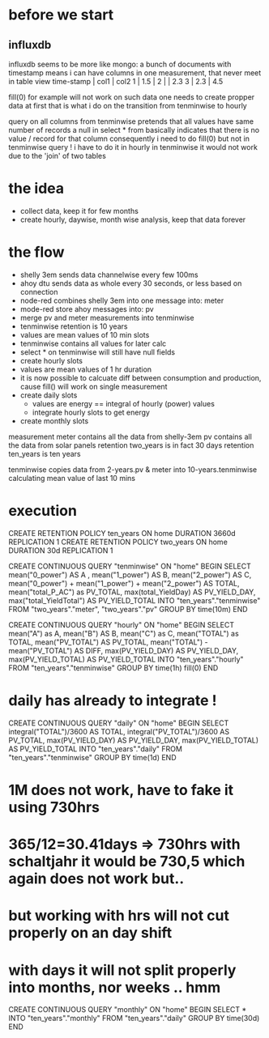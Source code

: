 # before we start
## influxdb
influxdb seems to be more like mongo: a bunch of documents with timestamp
 means i can have columns in one measurement, that never meet in table view
  time-stamp  |  col1  | col2
  1           |   1.5  |
  2           |        |  2.3
  3           |   2.3  |  4.5

fill(0) for example will not work on such data
one needs to create propper data at first
that is what i do on the transition from tenminwise to hourly

query on all columns from tenminwise pretends that all values have same number of records
a null in select * from basically indicates that there is no value / record for that column
consequently i need to do fill(0) but not in tenminwise query ! i have to do it in hourly
in tenminwise it would not work due to the 'join' of two tables 

# the idea
- collect data, keep it for few months
- create hourly, daywise, month wise analysis, keep that data forever

# the flow
- shelly 3em sends data channelwise every few 100ms
- ahoy dtu sends data as whole every 30 seconds, or less based on connection
- node-red combines shelly 3em into one message into: meter
- mode-red store ahoy messages into: pv
- merge pv and meter measurements into tenminwise
 - tenminwise retention is 10 years
 - values are mean values of 10 min slots
 - tenminwise contains all values for later calc 
 - select * on tenminwise will still have null fields
- create hourly slots
 - values are mean values of 1 hr duration
 - it is now possible to calcuate diff between consumption and production, cause fill() will work on single measurement
- create daily slots
  - values are energy == integral of hourly (power) values
  - integrate hourly slots to get energy
- create monthly slots

measurement meter contains all the data from shelly-3em
pv contains all the data from solar panels
retention two_years is in fact 30 days
retention ten_years is ten years

tenminwise copies data from 2-years.pv & meter into 10-years.tenminwise
calculating mean value of last 10 mins 

# execution
CREATE RETENTION POLICY ten_years ON home DURATION 3660d REPLICATION 1
CREATE RETENTION POLICY two_years ON home DURATION 30d REPLICATION 1


CREATE CONTINUOUS QUERY "tenminwise" ON "home" BEGIN SELECT mean("0_power") AS A , mean("1_power") AS B, mean("2_power") AS C,  mean("0_power") + mean("1_power") + mean("2_power") AS TOTAL, mean("total_P_AC") as PV_TOTAL, max(total_YieldDay) AS PV_YIELD_DAY, max("total_YieldTotal") AS PV_YIELD_TOTAL INTO "ten_years"."tenminwise" FROM "two_years"."meter", "two_years"."pv" GROUP BY time(10m) END

CREATE CONTINUOUS QUERY "hourly" ON "home" BEGIN SELECT mean("A") as A, mean("B") AS B, mean("C") as C, mean("TOTAL") as TOTAL, mean("PV_TOTAL") AS PV_TOTAL, mean("TOTAL") - mean("PV_TOTAL") AS DIFF, max(PV_YIELD_DAY) AS PV_YIELD_DAY, max(PV_YIELD_TOTAL) AS PV_YIELD_TOTAL INTO "ten_years"."hourly" FROM "ten_years"."tenminwise" GROUP BY time(1h) fill(0) END

# daily has already to integrate ! 
CREATE CONTINUOUS QUERY "daily" ON "home" BEGIN SELECT integral("TOTAL")/3600 AS TOTAL, integral("PV_TOTAL")/3600 AS PV_TOTAL, max(PV_YIELD_DAY) AS PV_YIELD_DAY, max(PV_YIELD_TOTAL) AS PV_YIELD_TOTAL INTO "ten_years"."daily" FROM "ten_years"."tenminwise" GROUP BY time(1d) END

# 1M does not work, have to fake it using 730hrs
# 365/12=30.41days => 730hrs with schaltjahr it would be 730,5 which again does not work but..
# but working with hrs will not cut properly on an day shift
# with days it will not split properly into months, nor weeks .. hmm
CREATE CONTINUOUS QUERY "monthly" ON "home" BEGIN SELECT * INTO "ten_years"."monthly" FROM "ten_years"."daily" GROUP BY time(30d) END

